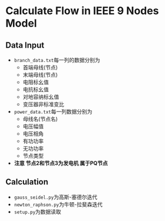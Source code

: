 # Calculate Flow in IEEE 9 Nodes Model

## Data Input

- ``branch_data.txt``每一列的数据分别为
  - 首端母线(节点)
  - 末端母线(节点)
  - 电阻标幺值
  - 电抗标幺值
  - 对地容纳标幺值
  - 变压器非标准变比
- ``power_data.txt``每一列数据分别为
  - 母线名(节点名)
  - 电压幅值
  - 电压相角
  - 有功功率
  - 无功功率
  - 节点类型
- **注意 节点2和节点3为发电机 属于PQ节点**

## Calculation

- ``gauss_seidel.py``为高斯-塞德尔迭代
- ``newton_raphson.py``为牛顿-拉斐森迭代
- ``setup.py``为数据读取
